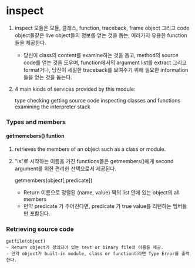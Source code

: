 # inspect

1. inspect 모듈은 모듈, 클래스, function, traceback, frame object 그리고 code object들같은 live object들의 정보를 얻는 것을 돕는, 여러가지 유용한 function들을 제공한다.
	* 당신이 class의 content를 examine하는 것을 돕고, method의 source code를 얻는 것을 도우며, function에서의 argument list를 extract 그리고 format거나, 당신이 세밀한 traceback를 보여주기 위해 필요한 information들을 얻는 것을 돕는다.

2. 4 main kinds of services provided by this module:
	
	type checking
	getting source code
	inspecting classes and functions
	examining the interpreter stack

### Types and members

#### getmemebers() funtion

1. retrieves the members of an object such as a class or module.
2. "is"로 시작하는 이름을 가진 functions들은 getmembers()에게 second argument를 위한 편리한 선택으로서 제공된다.

	getmembers(object[,predicate])
	- Return 이름으로 정렬된 (name, value) 짝의 list 안에 있는 object의 all members
	- 만약 predicate 가 주어진다면, predicate 가 true value를 리턴하는 멤버들만 포함된다.


### Retrieving source code 

	getfile(object)
	- Return object가 정의되어 있는 text or binary file의 이름을 제공. 
	- 만약 object가 built-in module, class or function이라면 Type Error를 출력한다.
